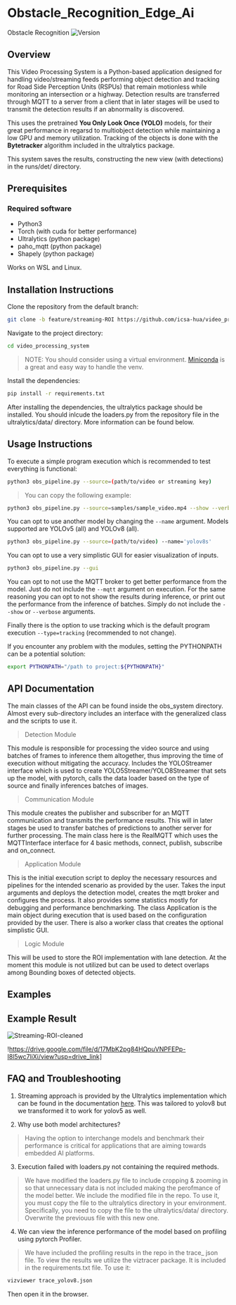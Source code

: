 # Obstacle_Recognition_Edge_Ai
Obstacle Recognition 
![Version](https://img.shields.io/badge/version-0.1.0-blue.svg)


## Overview
This Video Processing System is a Python-based application designed for handling video/streaming feeds performing object detection and tracking for Road Side Perception Units (RSPUs) that remain motionless while monitoring an intersection or a highway. Detection results are transferred through MQTT to a server from a client that in later stages will be used to transmit the detection results if an abnormality is discovered. 

This uses the pretrained **You Only Look Once (YOLO)** models, for their great performance in regarsd to multiobject detection while maintaining a low GPU and memory utilization. Tracking of the objects is done with the **Bytetracker** algorithm included in the ultralytics package. 

This system saves the results, constructing the new view (with detections) in the runs/det/ directory. 


## Prerequisites

### Required software 
* Python3
* Torch (with cuda for better performance)
* Ultralytics (python package)
* paho_mqtt (python package)
* Shapely (python package)
  
Works on WSL and Linux. 
## Installation Instructions 

Clone the repository from the default branch:
```sh
git clone -b feature/streaming-ROI https://github.com/icsa-hua/video_processing_system.git
```
Navigate to the project directory:
```sh
cd video_processing_system
```
> NOTE: You should consider using a virtual environment. [Miniconda](https://docs.anaconda.com/miniconda/) is a great and easy way to handle the venv. 

Install the dependencies:
```sh
pip install -r requirements.txt
```

After installing the dependencies, the ultralytics package should be installed. 
You should inlcude the loaders.py from the repository file in the ultralytics/data/
directory. More information can be found below. 

## Usage Instructions 
To execute a simple program execution which is recommended to test everything is functional:
```sh
python3 obs_pipeline.py --source=(path/to/video or streaming key)
```

> You can copy the following example:
```sh
python3 obs_pipeline.py --source=samples/sample_video.mp4 --show --verbose --mqtt
```

You can opt to use another model by changing the ```--name``` argument.  Models supported are YOLOv5 (all) and YOLOv8 (all). 

```sh
python3 obs_pipeline.py --source=(path/to/video) --name='yolov8s' 
```

You can opt to use a very simplistic GUI for easier visualization of inputs. 
```sh
python3 obs_pipeline.py --gui
```

You can opt to not use the MQTT broker to get better performance from the model. Just do not include the ```--mqtt``` argument on execution. 
For the same reasoning you can opt to not show the results during inference, or print out the performance from the inference of batches. Simply do not include the ```--show``` or ```--verbose``` arguments. 

Finally there is the option to use tracking which is the default program execution ```--type=tracking``` (recommended to not change). 


If you encounter any problem with the modules, setting the PYTHONPATH can be a potential solution:
```sh
export PYTHONPATH="/path to project:${PYTHONPATH}"
```

## API Documentation
The main classes of the API can be found inside the obs_system directory. Almost every sub-directory includes an interface with the generalized class and the scripts to use it. 

> Detection Module

This module is responsible for processing the video source and using batches of frames to inference them altogether, thus improving the time of execution without mitigating the accuracy. 
Includes the YOLOStreamer interface which is used to create YOLO5Streamer/YOLO8Streamer that sets up the model, with pytorch, calls the data loader based on the type of source and finally inferences batches of images. 

> Communication Module

This module creates the publisher and subscriber for an MQTT communication and transmits the performance results. This will in later stages be used to transfer batches of predictions to another server for further processing. The main class here is the RealMQTT which uses the MQTTInterface interface for 4 basic methods, connect, publish, subscribe and on_connect. 

> Application Module

This is the initial execution script to deploy the necessary resources and pipelines for the intended scenario as provided by the user. Takes the input arguments and deploys the detection model, creates the mqtt broker and configures the process. It also provides some statistics mostly for debugging and performance benchmarking. The class Application is the main object during execution that is used based on the configuration provided by the user. There is also a worker class that creates the optional simplistic GUI. 

> Logic Module

This will be used to store the ROI implementation with lane detection. At the moment this module is not utilized but can be used to detect overlaps among Bounding boxes of detected objects. 

## Examples 
## Example Result

![Streaming-ROI-cleaned](https://drive.google.com/file/d/18OKldQJ1qnvZTyHh47TX0JdCDPhtYtNr/view?usp=drive_link)

!https://drive.google.com/file/d/17MbK2pg84HQpuVNPFEPp-I8l5wc7liXi/view?usp=drive_link]


## FAQ and Troubleshooting 
1. Streaming approach is provided by the Ultralytics implementation which can be found in the documentation [here](https://docs.ultralytics.com/reference/engine/predictor/?h=stream#ultralytics.engine.predictor.BasePredictor.setup_model). This was tailored to yolov8 but we transformed it to work for yolov5 as well.

2. Why use both model architectures? 
> Having the option to interchange models and benchmark their performance is critical for applications that are aiming towards embedded AI platforms. 

3. Execution failed with loaders.py not containing the required methods. 
> We have modified the loaders.py file to include cropping & zooming in so that unnecessary data is not included 
making the perofmance of the model better. We include the modified file in the repo. To use it, you must copy the file 
to the ultralytics directory in your environment. Specifically, you need to copy the file to the ultralytics/data/ directory. 
Overwrite the previouus file with this new one. 

4. We can view the inference performance of the model based on profiling using pytorch Profiler. 
> We have included the profiling results in the repo in the trace_ json file. To view the results we utilize the 
viztracer package. It is included in the requirements.txt file. To use it: 
```sh
vizviewer trace_yolov8.json
```
Then open it in the browser.